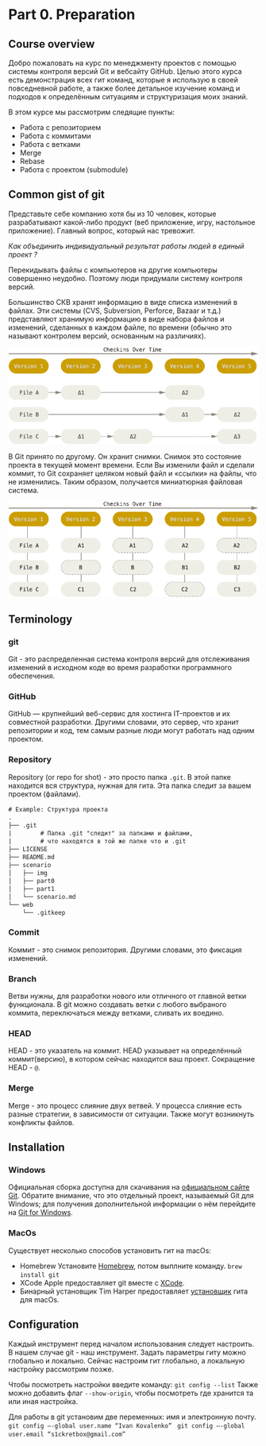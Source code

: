 # Part 0. Preparation
## Course overview
Добро пожаловать на курс по менеджменту проектов с помощью системы контроля версий Git и вебсайту GitHub. Целью этого курса есть демонстрация всех гит команд, которые я использую в своей повседневной работе, а также более детальное изучение команд и подходов к определённым ситуациям и структуризация моих знаний.

В этом курсе мы рассмотрим следящие пункты: 
 - Работа с репозиторием
 - Работа с коммитами
 - Работа с ветками
 - Merge
 - Rebase
 - Работа с проектом (submodule)

## Common gist of git
Представьте себе компанию хотя бы из 10 человек, которые разрабатывают какой-либо продукт (веб приложение, игру, настольное приложение). Главный вопрос, который нас тревожит.

*Как объединить индивидуальный результат работы людей в единый проект ?*

Перекидывать файлы с компьютеров на другие компьютеры совершенно неудобно. Поэтому люди придумали систему контроля версий.

Большинство СКВ хранят информацию в виде списка изменений в файлах. Эти системы (CVS, Subversion, Perforce, Bazaar и т.д.) представляют хранимую информацию в виде набора файлов и изменений, сделанных в каждом файле, по времени (обычно это называют контролем версий, основанным на различиях).

![Delta-based VCS image](img/1.png "Delta-based VCS")

В Git принято по другому. Он хранит снимки. Снимок это состояние проекта в текущей момент времени. Если Вы изменили файл и сделали коммит, то Git сохраняет целяком новый файл и «ссылки» на файлы, что не изменились. Таким образом, получается миниатюрная файловая система. 

![Stream of snapshots image](img/2.png "Stream of snapshots")

## Terminology

### git
Git - это распределенная система контроля версий для отслеживания изменений в исходном коде во время разработки программного обеспечения.
### GitHub
GitHub — крупнейший веб-сервис для хостинга IT-проектов и их совместной разработки. Другими словами, это сервер, что хранит репозитории и код, тем самым разные люди могут работать над одним проектом.
### Repository
Repository (or repo for shot) - это просто папка `.git`. В этой папке находится вся структура, нужная для гита. Эта папка следит за вашем проектом (файлами). 

```
# Example: Структура проекта
.
├── .git
|        # Папка .git "следит" за папками и файлами,
|        # что находятся в той же папке что и .git
├── LICENSE
├── README.md
├── scenario
│   ├── img
│   ├── part0
│   ├── part1
│   └── scenario.md
└── web
    └── .gitkeep    
```

### Commit
Коммит - это снимок репозитория. Другими словами, это фиксация изменений.

### Branch
Ветви нужны, для разработки нового или отличного от главной ветки функционала. В git можно создавать ветки с любого выбраного коммита, переключаться между ветками, сливать их воедино.

### HEAD
HEAD - это указатель на коммит. HEAD указывает на определённый коммит(версию), в котором сейчас находится ваш проект. Сокращение HEAD - `@`.

### Merge
Merge - это процесс слияние двух ветвей. У процесса слияние есть разные стратегии, в зависимости от ситуации. Также могут возникнуть конфликты файлов.

## Installation

### Windows

Официальная сборка доступна для скачивания на [официальном сайте Git](http://git-scm.com/download/win). Обратите внимание, что это отдельный проект, называемый Git для Windows; для получения дополнительной информации о нём перейдите на [Git for Windows](https://gitforwindows.org).

### MacOs
Существует несколько способов установить гит на macOs:
 - Homebrew
   Установите [Homebrew](https://brew.sh/), потом выплните команду.
   ```brew install git```
 - XCode
   Apple предоставляет git вместе с [XCode](https://developer.apple.com/xcode/).
 - Бинарный установщик
   Tim Harper предоставляет [установщик](https://sourceforge.net/projects/git-osx-installer/) гита для macOs. 

## Configuration
Каждый инструмент перед началом использования следует настроить. В нашем случае git - наш инструмент. Задать параметры гиту можно глобально и локально. Сейчас настроим гит глобально, а локальную настройку рассмотрим позже.

Чтобы посмотреть настройки введите команду:
```git config --list```
Также можно добавить флаг `--show-origin`, чтобы посмотреть где хранится та или иная настройка.

Для работы в git установим две переменных: имя и электронную почту.
```git config –-global user.name “Ivan Kovalenko” ```
```git config –-global user.email “s1ckretbox@gmail.com” ```
